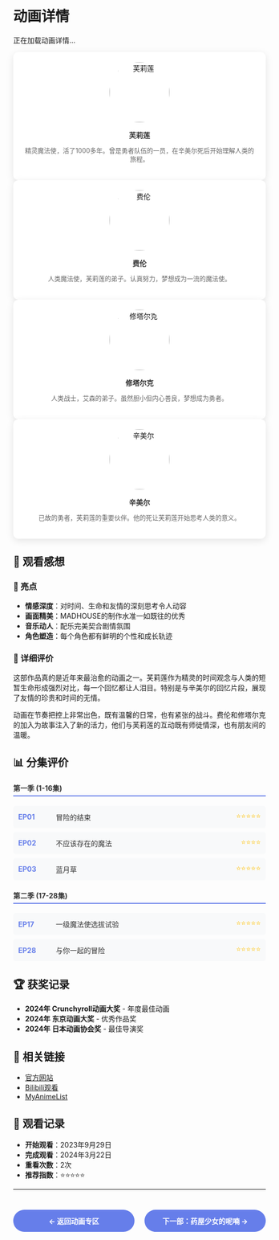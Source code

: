 # 动画详情

<div id="loading-state" class="loading-state">
  <div class="loading-spinner"></div>
  <p>正在加载动画详情...</p>
</div>

<div id="error-state" class="error-state" style="display: none;">
  <h3>😔 加载失败</h3>
  <p>无法获取动画详情，请检查网络连接或稍后重试</p>
  <button class="retry-button" onclick="loadAnimeDetail()">重新加载</button>
</div>

<div id="anime-content" style="display: none;">
  <div class="anime-header">
    <div class="anime-poster-large">
      <img id="anime-poster" src="" alt="">
    </div>
    
    <div class="anime-details">
      <h1 id="anime-title"></h1>
      <p id="anime-subtitle" class="anime-subtitle"></p>
      
      <div class="anime-meta" id="anime-meta">
        <!-- 元数据将通过JavaScript动态生成 -->
      </div>
    </div>
  </div>

  <div id="anime-summary" class="content-section">
    <h2>📖 剧情简介</h2>
    <div id="summary-content"></div>
  </div>

  <div id="anime-characters" class="content-section">
    <h2>🎭 主要角色</h2>
    <div id="characters-grid" class="character-grid">
      <!-- 角色信息将通过JavaScript动态生成 -->
    </div>
  </div>

  <div id="anime-impressions" class="content-section">
    <h2>💭 观看感想</h2>
    <div id="impressions-content"></div>
  </div>

  <div id="anime-episodes" class="content-section">
    <h2>📺 分集评价</h2>
    <div id="episodes-content"></div>
  </div>

  <div id="anime-awards" class="content-section">
    <h2>🏆 获奖记录</h2>
    <div id="awards-content"></div>
  </div>

  <div id="anime-links" class="content-section">
    <h2>🔗 相关链接</h2>
    <div id="links-content"></div>
  </div>

  <div id="anime-records" class="content-section">
    <h2>📊 观看记录</h2>
    <div id="records-content"></div>
  </div>
</div>
  <div class="character-card">
    <div class="character-avatar">
      <img src="https://via.placeholder.com/120x120/FF6B6B/FFFFFF?text=芙莉莲" alt="芙莉莲">
    </div>
    <h4>芙莉莲</h4>
    <p>精灵魔法使，活了1000多年。曾是勇者队伍的一员，在辛美尔死后开始理解人类的旅程。</p>
  </div>
  
  <div class="character-card">
    <div class="character-avatar">
      <img src="https://via.placeholder.com/120x120/4ECDC4/FFFFFF?text=费伦" alt="费伦">
    </div>
    <h4>费伦</h4>
    <p>人类魔法使，芙莉莲的弟子。认真努力，梦想成为一流的魔法使。</p>
  </div>
  
  <div class="character-card">
    <div class="character-avatar">
      <img src="https://via.placeholder.com/120x120/45B7D1/FFFFFF?text=修塔尔克" alt="修塔尔克">
    </div>
    <h4>修塔尔克</h4>
    <p>人类战士，艾森的弟子。虽然胆小但内心善良，梦想成为勇者。</p>
  </div>
  
  <div class="character-card">
    <div class="character-avatar">
      <img src="https://via.placeholder.com/120x120/96CEB4/FFFFFF?text=辛美尔" alt="辛美尔">
    </div>
    <h4>辛美尔</h4>
    <p>已故的勇者，芙莉莲的重要伙伴。他的死让芙莉莲开始思考人类的意义。</p>
  </div>
</div>

## 💭 观看感想

### 🌟 亮点
- **情感深度**：对时间、生命和友情的深刻思考令人动容
- **画面精美**：MADHOUSE的制作水准一如既往的优秀
- **音乐动人**：配乐完美契合剧情氛围
- **角色塑造**：每个角色都有鲜明的个性和成长轨迹

### 📝 详细评价

这部作品真的是近年来最治愈的动画之一。芙莉莲作为精灵的时间观念与人类的短暂生命形成强烈对比，每一个回忆都让人泪目。特别是与辛美尔的回忆片段，展现了友情的珍贵和时间的无情。

动画在节奏把控上非常出色，既有温馨的日常，也有紧张的战斗。费伦和修塔尔克的加入为故事注入了新的活力，他们与芙莉莲的互动既有师徒情深，也有朋友间的温暖。

## 📊 分集评价

<div class="episode-ratings">
  <div class="episode-group">
    <h4>第一季 (1-16集)</h4>
    <div class="episode-list">
      <div class="episode-item">
        <span class="episode-number">EP01</span>
        <span class="episode-title">冒险的结束</span>
        <span class="episode-rating">⭐⭐⭐⭐⭐</span>
      </div>
      <div class="episode-item">
        <span class="episode-number">EP02</span>
        <span class="episode-title">不应该存在的魔法</span>
        <span class="episode-rating">⭐⭐⭐⭐</span>
      </div>
      <div class="episode-item">
        <span class="episode-number">EP03</span>
        <span class="episode-title">蓝月草</span>
        <span class="episode-rating">⭐⭐⭐⭐⭐</span>
      </div>
      <!-- 更多集数... -->
    </div>
  </div>
  
  <div class="episode-group">
    <h4>第二季 (17-28集)</h4>
    <div class="episode-list">
      <div class="episode-item">
        <span class="episode-number">EP17</span>
        <span class="episode-title">一级魔法使选拔试验</span>
        <span class="episode-rating">⭐⭐⭐⭐⭐</span>
      </div>
      <div class="episode-item">
        <span class="episode-number">EP28</span>
        <span class="episode-title">与你一起的冒险</span>
        <span class="episode-rating">⭐⭐⭐⭐⭐</span>
      </div>
      <!-- 更多集数... -->
    </div>
  </div>
</div>

## 🏆 获奖记录

- **2024年 Crunchyroll动画大奖** - 年度最佳动画
- **2024年 东京动画大奖** - 优秀作品奖
- **2024年 日本动画协会奖** - 最佳导演奖

## 🔗 相关链接

- [官方网站](https://frieren-anime.jp/)
- [Bilibili观看](https://www.bilibili.com/bangumi/play/ss45576)
- [MyAnimeList](https://myanimelist.net/anime/52991)

## 📅 观看记录

- **开始观看**：2023年9月29日
- **完成观看**：2024年3月22日
- **重看次数**：2次
- **推荐指数**：⭐⭐⭐⭐⭐

---

<div class="navigation-buttons">
  <a href="/Anime/animation/" class="nav-button">← 返回动画专区</a>
  <a href="/Anime/animation/kusuriya.html" class="nav-button">下一部：药屋少女的呢喃 →</a>
</div>

<style>
.anime-header {
  display: flex;
  gap: 30px;
  margin: 30px 0;
  padding: 20px;
  background: linear-gradient(135deg, #667eea 0%, #764ba2 100%);
  border-radius: 15px;
  color: white;
}

.anime-poster-large img {
  width: 300px;
  height: 420px;
  object-fit: cover;
  border-radius: 10px;
  box-shadow: 0 8px 25px rgba(0,0,0,0.3);
}

.anime-details {
  flex: 1;
}

.anime-details h1 {
  font-size: 2.5em;
  margin: 0 0 10px 0;
  text-shadow: 2px 2px 4px rgba(0,0,0,0.3);
}

.anime-subtitle {
  font-size: 1.2em;
  opacity: 0.9;
  margin: 0 0 20px 0;
}

.anime-meta {
  display: grid;
  gap: 10px;
}

.meta-item {
  display: flex;
  align-items: center;
}

.meta-label {
  font-weight: bold;
  min-width: 100px;
}

.meta-value {
  flex: 1;
}

.meta-value.rating {
  font-size: 1.1em;
  font-weight: bold;
}

.meta-value.status.completed {
  background: #28a745;
  color: white;
  padding: 4px 12px;
  border-radius: 15px;
  font-size: 0.9em;
  display: inline-block;
}

.character-grid {
  display: grid;
  grid-template-columns: repeat(auto-fit, minmax(250px, 1fr));
  gap: 20px;
  margin: 20px 0;
}

.character-card {
  background: white;
  padding: 20px;
  border-radius: 10px;
  box-shadow: 0 4px 15px rgba(0,0,0,0.1);
  text-align: center;
  transition: transform 0.3s ease;
}

.character-card:hover {
  transform: translateY(-5px);
}

.character-avatar img {
  width: 120px;
  height: 120px;
  border-radius: 50%;
  object-fit: cover;
  margin-bottom: 15px;
}

.character-card h4 {
  margin: 0 0 10px 0;
  color: #333;
}

.character-card p {
  color: #666;
  font-size: 0.9em;
  line-height: 1.4;
}

.episode-ratings {
  margin: 20px 0;
}

.episode-group {
  margin: 20px 0;
}

.episode-group h4 {
  color: #333;
  border-bottom: 2px solid #667eea;
  padding-bottom: 5px;
}

.episode-list {
  display: grid;
  gap: 8px;
  margin: 15px 0;
}

.episode-item {
  display: grid;
  grid-template-columns: 60px 1fr auto;
  gap: 15px;
  align-items: center;
  padding: 10px;
  background: #f8f9fa;
  border-radius: 5px;
}

.episode-number {
  font-weight: bold;
  color: #667eea;
}

.episode-title {
  color: #333;
}

.episode-rating {
  color: #ffc107;
}

.navigation-buttons {
  display: flex;
  justify-content: space-between;
  margin: 40px 0 20px 0;
  gap: 20px;
}

.nav-button {
  background: #667eea;
  color: white;
  padding: 12px 24px;
  border-radius: 25px;
  text-decoration: none;
  font-weight: bold;
  transition: all 0.3s ease;
  flex: 1;
  text-align: center;
}

.nav-button:hover {
  background: #5a6fd8;
  transform: translateY(-2px);
}

@media (max-width: 768px) {
  .anime-header {
    flex-direction: column;
    text-align: center;
  }
  
  .anime-poster-large img {
    width: 250px;
    height: 350px;
  }
  
  .character-grid {
    grid-template-columns: 1fr;
  }
  
  .navigation-buttons {
    flex-direction: column;
  }
}
</style>

<script>
// 导入Firebase服务
import { AnimeService } from '../../.vuepress/services/animeService.js';

// 全局变量
let animeService;
let currentAnimeId;

// 页面加载完成后初始化
document.addEventListener('DOMContentLoaded', async function() {
  try {
    animeService = new AnimeService();
    
    // 从URL获取动画ID，如果没有则使用默认ID
    currentAnimeId = getAnimeIdFromUrl() || 'frieren';
    
    await loadAnimeDetail();
  } catch (error) {
    console.error('初始化失败:', error);
    showErrorState();
  }
});

// 从URL获取动画ID
function getAnimeIdFromUrl() {
  const path = window.location.pathname;
  const matches = path.match(/\/animation\/([^\/]+)\.html?$/);
  return matches ? matches[1] : null;
}

// 加载动画详情
async function loadAnimeDetail() {
  try {
    showLoadingState();
    
    // 从Firebase获取动画详情
    const anime = await animeService.getAnimeById(currentAnimeId);
    
    if (!anime) {
      showErrorState();
      return;
    }
    
    // 渲染动画详情
    renderAnimeDetail(anime);
    
    // 显示内容并隐藏加载状态
    hideLoadingState();
    showContent();
    
  } catch (error) {
    console.error('加载动画详情失败:', error);
    showErrorState();
  }
}

// 显示加载状态
function showLoadingState() {
  document.getElementById('loading-state').style.display = 'block';
  document.getElementById('error-state').style.display = 'none';
  document.getElementById('anime-content').style.display = 'none';
}

// 显示错误状态
function showErrorState() {
  document.getElementById('loading-state').style.display = 'none';
  document.getElementById('error-state').style.display = 'block';
  document.getElementById('anime-content').style.display = 'none';
}

// 隐藏加载状态并显示内容
function hideLoadingState() {
  document.getElementById('loading-state').style.display = 'none';
  document.getElementById('error-state').style.display = 'none';
}

// 显示内容
function showContent() {
  document.getElementById('anime-content').style.display = 'block';
}

// 渲染动画详情
function renderAnimeDetail(anime) {
  // 更新页面标题
  document.title = anime.title + ' - 动画详情';
  
  // 更新基本信息
  document.getElementById('anime-title').textContent = anime.title;
  document.getElementById('anime-subtitle').textContent = anime.subtitle || '';
  
  const poster = document.getElementById('anime-poster');
  poster.src = anime.coverImage || `https://via.placeholder.com/300x420/FF6B6B/FFFFFF?text=${encodeURIComponent(anime.title)}`;
  poster.alt = anime.title;
  
  // 渲染元数据
  renderAnimeMeta(anime);
  
  // 渲染各个内容区域
  renderSummary(anime.summary);
  renderCharacters(anime.characters);
  renderImpressions(anime.impressions);
  renderEpisodes(anime.episodes);
  renderAwards(anime.awards);
  renderLinks(anime.links);
  renderRecords(anime.records);
}

// 渲染元数据
function renderAnimeMeta(anime) {
  const metaContainer = document.getElementById('anime-meta');
  
  const metaItems = [
    { label: '类型', value: (anime.genres || []).join(' · ') },
    { label: '制作公司', value: anime.studio },
    { label: '播出时间', value: anime.airDate },
    { label: '集数', value: `${anime.totalEpisodes}集` },
    { label: '我的评分', value: `⭐⭐⭐⭐⭐ ${anime.rating}/10`, class: 'rating' },
    { label: '观看状态', value: getStatusText(anime.status), class: `status ${anime.status}` }
  ];
  
  metaContainer.innerHTML = metaItems.map(item => `
    <div class="meta-item">
      <span class="meta-label">${item.label}：</span>
      <span class="meta-value ${item.class || ''}">${item.value || '未知'}</span>
    </div>
  `).join('');
}

// 渲染剧情简介
function renderSummary(summary) {
  const container = document.getElementById('summary-content');
  container.innerHTML = summary ? `<p>${summary}</p>` : '<p>暂无剧情简介</p>';
}

// 渲染角色信息
function renderCharacters(characters) {
  const container = document.getElementById('characters-grid');
  
  if (!characters || characters.length === 0) {
    container.innerHTML = '<p>暂无角色信息</p>';
    return;
  }
  
  container.innerHTML = characters.map(character => `
    <div class="character-card">
      <div class="character-avatar">
        <img src="${character.avatar || 'https://via.placeholder.com/80x80/4ECDC4/FFFFFF?text=' + encodeURIComponent(character.name)}" 
             alt="${character.name}">
      </div>
      <div class="character-info">
        <h4>${character.name}</h4>
        <p class="character-role">${character.role || ''}</p>
        <p class="character-description">${character.description || ''}</p>
      </div>
    </div>
  `).join('');
}

// 渲染观看感想
function renderImpressions(impressions) {
  const container = document.getElementById('impressions-content');
  
  if (!impressions || impressions.length === 0) {
    container.innerHTML = '<p>暂无观看感想</p>';
    return;
  }
  
  container.innerHTML = impressions.map(impression => `
    <div class="impression-item">
      <h4>${impression.title}</h4>
      <p>${impression.content}</p>
    </div>
  `).join('');
}

// 渲染分集评价
function renderEpisodes(episodes) {
  const container = document.getElementById('episodes-content');
  
  if (!episodes || episodes.length === 0) {
    container.innerHTML = '<p>暂无分集评价</p>';
    return;
  }
  
  container.innerHTML = `
    <div class="episodes-grid">
      ${episodes.map(episode => `
        <div class="episode-card">
          <div class="episode-header">
            <span class="episode-number">第${episode.number}集</span>
            <span class="episode-rating">⭐ ${episode.rating}/10</span>
          </div>
          <h4 class="episode-title">${episode.title}</h4>
          <p class="episode-comment">${episode.comment || ''}</p>
        </div>
      `).join('')}
    </div>
  `;
}

// 渲染获奖记录
function renderAwards(awards) {
  const container = document.getElementById('awards-content');
  
  if (!awards || awards.length === 0) {
    container.innerHTML = '<p>暂无获奖记录</p>';
    return;
  }
  
  container.innerHTML = `
    <div class="awards-list">
      ${awards.map(award => `
        <div class="award-item">
          <div class="award-icon">🏆</div>
          <div class="award-info">
            <h4>${award.name}</h4>
            <p>${award.year} · ${award.category}</p>
          </div>
        </div>
      `).join('')}
    </div>
  `;
}

// 渲染相关链接
function renderLinks(links) {
  const container = document.getElementById('links-content');
  
  if (!links || links.length === 0) {
    container.innerHTML = '<p>暂无相关链接</p>';
    return;
  }
  
  container.innerHTML = `
    <div class="links-grid">
      ${links.map(link => `
        <a href="${link.url}" target="_blank" class="link-card">
          <div class="link-icon">${link.icon || '🔗'}</div>
          <div class="link-info">
            <h4>${link.name}</h4>
            <p>${link.description || ''}</p>
          </div>
        </a>
      `).join('')}
    </div>
  `;
}

// 渲染观看记录
function renderRecords(records) {
  const container = document.getElementById('records-content');
  
  if (!records || records.length === 0) {
    container.innerHTML = '<p>暂无观看记录</p>';
    return;
  }
  
  container.innerHTML = `
    <div class="records-timeline">
      ${records.map(record => `
        <div class="record-item">
          <div class="record-date">${record.date}</div>
          <div class="record-content">
            <h4>${record.title}</h4>
            <p>${record.description}</p>
          </div>
        </div>
      `).join('')}
    </div>
  `;
}

// 获取状态文本
function getStatusText(status) {
  const statusMap = {
    'watching': '正在观看',
    'completed': '已完成',
    'planned': '计划观看',
    'paused': '暂停',
    'dropped': '已弃坑'
  };
  return statusMap[status] || '未知状态';
}

// 全局函数，供重新加载按钮调用
window.loadAnimeDetail = loadAnimeDetail;
</script>